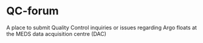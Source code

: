 # QC-forum
A place to submit Quality Control inquiries or issues regarding Argo floats at the MEDS data acquisition centre (DAC)
